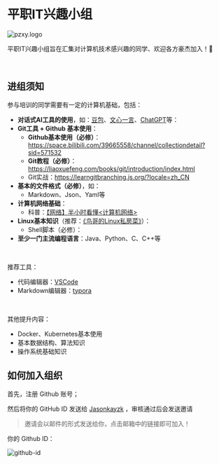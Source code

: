 # 平职IT兴趣小组

![pzxy.logo](https://raw.gitmirror.com/pzxy-cs/.github/main/pzxy.png)

平职IT兴趣小组旨在汇集对计算机技术感兴趣的同学、欢迎各方豪杰加入！🎉

<br/>

## 进组须知

参与培训的同学需要有一定的计算机基础，包括：

- **对话式AI工具的使用**，如：[豆包](https://www.doubao.com/chat/)、[文心一言](https://yiyan.baidu.com/)、[ChatGPT](https://chat.tinycms.xyz:3002/)等：
- **Git工具 + Github 基本使用**：
  - **Github基本使用（必修）**：https://space.bilibili.com/39665558/channel/collectiondetail?sid=571532
  - **Git教程（必修）**：https://liaoxuefeng.com/books/git/introduction/index.html
  - Git实战：https://learngitbranching.js.org/?locale=zh_CN
- **基本的文件格式（必修）**，如：
  - Markdown、Json、Yaml等
- **计算机网络基础**：
  - 科普：[【网络】半小时看懂<计算机网络>](https://www.bilibili.com/video/BV124411k7uV/)
- **Linux基本知识**（推荐：[《鸟哥的Linux私房菜》](https://book.douban.com/subject/30359954/)）：
  - Shell脚本（必修）：
- **至少一门主流编程语言**：Java、Python、C、C++等

<br/>

推荐工具：

- 代码编辑器：[VSCode](https://code.visualstudio.com/)
- Markdown编辑器：[typora](https://typora.io/)

<br/>

其他提升内容：

- Docker、Kubernetes基本使用
- 基本数据结构、算法知识
- 操作系统基础知识


## 如何加入组织

首先，注册 Github 账号；

然后将你的 GitHub ID 发送给 [Jasonkayzk](https://github.com/jasonkayzk/) ，审核通过后会发送邀请

> 邀请会以邮件的形式发送给你，点击邮箱中的链接即可加入！

你的 Github ID：

![github-id](https://raw.gitmirror.com/pzxy-cs/.github/main/images/github-id.png)
